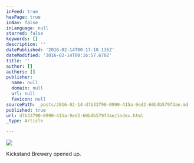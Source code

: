 ```yaml
---
inFeed: true
hasPage: true
inNav: false
inLanguage: null
starred: false
keywords: []
description: ''
datePublished: '2016-02-14T00:17:18.136Z'
dateModified: '2016-02-14T00:16:57.670Z'
title: ''
author: []
authors: []
publisher:
  name: null
  domain: null
  url: null
  favicon: null
sourcePath: _posts/2016-02-14-d7b33790-0990-415a-9ed2-60b4b579f3ae.md
published: true
url: d7b33790-0990-415a-9ed2-60b4b579f3ae/index.html
_type: Article

---
```

![](https://the-grid-user-content.s3-us-west-2.amazonaws.com/b3e5ac09-c717-49a3-9d30-9ceccf9618de.jpg)

Kickstand Brewery opened up.